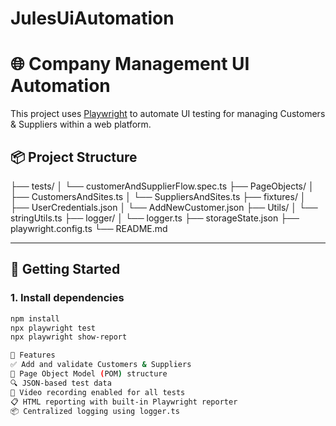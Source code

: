 # JulesUiAutomation

# 🌐 Company Management UI Automation

This project uses [Playwright](https://playwright.dev/) to automate UI testing for managing Customers & Suppliers within a web platform.

## 📦 Project Structure

├── tests/ │ └── customerAndSupplierFlow.spec.ts ├── PageObjects/ │ ├── CustomersAndSites.ts │ └── SuppliersAndSites.ts ├── fixtures/ │ ├── UserCredentials.json │ └── AddNewCustomer.json ├── Utils/ │ └── stringUtils.ts ├── logger/ │ └── logger.ts ├── storageState.json ├── playwright.config.ts └── README.md

---

## 🚀 Getting Started

### 1. Install dependencies

```bash
npm install
npx playwright test
npx playwright show-report

🧪 Features
✅ Add and validate Customers & Suppliers
🧠 Page Object Model (POM) structure
🔍 JSON-based test data
🎥 Video recording enabled for all tests
📋 HTML reporting with built-in Playwright reporter
📦 Centralized logging using logger.ts